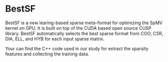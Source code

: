# BestSF
BestSF is a new learing-based sparse meta-format for optimizing the SpMV kernel on GPU. It is built on top of the CUDA based open source CUSP library. BestSF automatically selects the best sparse format from COO, CSR, DIA, ELL, and HYB for each input sparse matrix. 

Your can find the C++ code used in our study for extract the sparsity features and collecting the training data.
